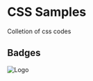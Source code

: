 
# CSS Samples

Colletion of css codes




## Badges



![Logo](https://dev-to-uploads.s3.amazonaws.com/uploads/articles/th5xamgrr6se0x5ro4g6.png)


